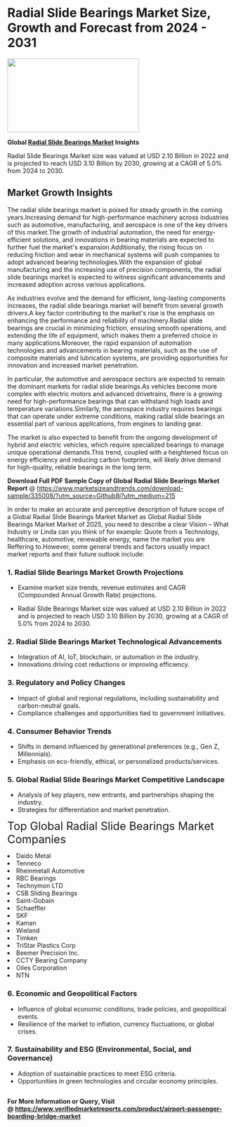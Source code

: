 <H1>Radial Slide Bearings Market Size, Growth and Forecast from 2024 - 2031</H1><img class="aligncenter size-medium wp-image-584254" src="https://thirdeyenews.in/wp-content/uploads/2024/09/Global-Market-Research-300x168.jpeg" alt="" width="300" height="168" /><p><strong>Global&nbsp;<a href="https://www.marketsizeandtrends.com/download-sample/335008/?utm_source=Github8j?utm_medium=215">Radial Slide Bearings Market</a> Insights</strong></p><p>Radial Slide Bearings Market size was valued at USD 2.10 Billion in 2022 and is projected to reach USD 3.10 Billion by 2030, growing at a CAGR of 5.0% from 2024 to 2030.</p><p><h2>Market Growth Insights</h2> <p>The radial slide bearings market is poised for steady growth in the coming years.Increasing demand for high-performance machinery across industries such as automotive, manufacturing, and aerospace is one of the key drivers of this market.The growth of industrial automation, the need for energy-efficient solutions, and innovations in bearing materials are expected to further fuel the market's expansion.Additionally, the rising focus on reducing friction and wear in mechanical systems will push companies to adopt advanced bearing technologies.With the expansion of global manufacturing and the increasing use of precision components, the radial slide bearings market is expected to witness significant advancements and increased adoption across various applications.</p> <p>As industries evolve and the demand for efficient, long-lasting components increases, the radial slide bearings market will benefit from several growth drivers.A key factor contributing to the market's rise is the emphasis on enhancing the performance and reliability of machinery.Radial slide bearings are crucial in minimizing friction, ensuring smooth operations, and extending the life of equipment, which makes them a preferred choice in many applications.Moreover, the rapid expansion of automation technologies and advancements in bearing materials, such as the use of composite materials and lubrication systems, are providing opportunities for innovation and increased market penetration.</p> <p>In particular, the automotive and aerospace sectors are expected to remain the dominant markets for radial slide bearings.As vehicles become more complex with electric motors and advanced drivetrains, there is a growing need for high-performance bearings that can withstand high loads and temperature variations.Similarly, the aerospace industry requires bearings that can operate under extreme conditions, making radial slide bearings an essential part of various applications, from engines to landing gear.</p> <p>The market is also expected to benefit from the ongoing development of hybrid and electric vehicles, which require specialized bearings to manage unique operational demands.This trend, coupled with a heightened focus on energy efficiency and reducing carbon footprints, will likely drive demand for high-quality, reliable bearings in the long term.</p> <p><span class=""><strong>Download Full PDF Sample Copy of Global Radial Slide Bearings Market Report</strong> @ <a href="https://www.marketsizeandtrends.com/download-sample/335008/?utm_source=Github8j?utm_medium=215" target="_blank">https://www.marketsizeandtrends.com/download-sample/335008/?utm_source=Github8j?utm_medium=215</a></span></p><p>In order to make an accurate and perceptive description of future scope of a Global&nbsp;Radial Slide Bearings Market Market as Global&nbsp;Radial Slide Bearings Market Market of 2025, you need to describe a clear Vision &ndash; What Industry or Linda can you think of for example: Quote from a Technology, healthcare, automotive, renewable energy, name the market you are Reffering to.However, some general trends and factors usually impact market reports and their future outlook include:</p><h3>1.&nbsp;<strong>Radial Slide Bearings Market Growth Projections</strong></h3><ul><li>Examine market size trends, revenue estimates and CAGR (Compounded Annual Growth Rate) projections.</li><li><p>Radial Slide Bearings Market size was valued at USD 2.10 Billion in 2022 and is projected to reach USD 3.10 Billion by 2030, growing at a CAGR of 5.0% from 2024 to 2030.</p></li></ul><h3>2.&nbsp;<strong>Radial Slide Bearings Market Technological Advancements</strong></h3><ul><li>Integration of AI, IoT, blockchain, or automation in the industry.</li><li>Innovations driving cost reductions or improving efficiency.</li></ul><h3>3.&nbsp;<strong>Regulatory and Policy Changes</strong></h3><ul><li>Impact of global and regional regulations, including sustainability and carbon-neutral goals.</li><li>Compliance challenges and opportunities tied to government initiatives.</li></ul><h3>4.&nbsp;<strong>Consumer Behavior Trends</strong></h3><ul><li>Shifts in demand influenced by generational preferences (e.g., Gen Z, Millennials).</li><li>Emphasis on eco-friendly, ethical, or personalized products/services.</li></ul><h3>5.&nbsp;<strong>Global Radial Slide Bearings Market Competitive Landscape</strong></h3><ul><li>Analysis of key players, new entrants, and partnerships shaping the industry.</li><li>Strategies for differentiation and market penetration.</li></ul><p data-pm-slice="1 1 []"><span style="color: inherit; font-family: inherit; font-size: 25px;">Top Global Radial Slide Bearings Market Companies</span></p><div class="" data-test-id=""><p><li>Daido Metal</li><li> Tenneco</li><li> Rheinmetall Automotive</li><li> RBC Bearings</li><li> Technymon LTD</li><li> CSB Sliding Bearings</li><li> Saint-Gobain</li><li> Schaeffler</li><li> SKF</li><li> Kaman</li><li> Wieland</li><li> Timken</li><li> TriStar Plastics Corp</li><li> Beemer Precision Inc.</li><li> CCTY Bearing Company</li><li> Oiles Corporation</li><li> NTN</li></p></div><h3>6.&nbsp;<strong>Economic and Geopolitical Factors</strong></h3><ul><li>Influence of global economic conditions, trade policies, and geopolitical events.</li><li>Resilience of the market to inflation, currency fluctuations, or global crises.</li></ul><h3>7.&nbsp;<strong>Sustainability and ESG (Environmental, Social, and Governance)</strong></h3><ul><li>Adoption of sustainable practices to meet ESG criteria.</li><li>Opportunities in green technologies and circular economy principles.</li></ul><h2><strong style="font-size: 14px;">For More Information or Query, Visit @&nbsp;</strong><a style="background-color: #ffffff; font-size: 14px;" href="https://www.marketsizeandtrends.com/report/radial-slide-bearings-market/" target="_blank">https://www.verifiedmarketreports.com/product/airport-passenger-boarding-bridge-market</a></h2>